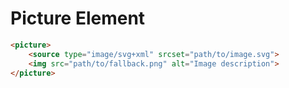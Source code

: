 # Picture Element

```html
<picture>
    <source type="image/svg+xml" srcset="path/to/image.svg">
    <img src="path/to/fallback.png" alt="Image description">
</picture>
```

